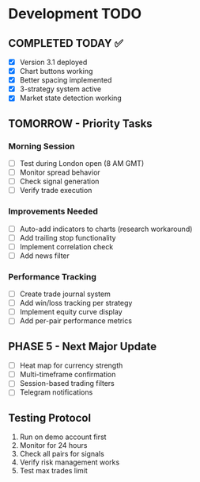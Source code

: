 ﻿# Development TODO

## COMPLETED TODAY ✅
- [x] Version 3.1 deployed
- [x] Chart buttons working
- [x] Better spacing implemented
- [x] 3-strategy system active
- [x] Market state detection working

## TOMORROW - Priority Tasks
### Morning Session
- [ ] Test during London open (8 AM GMT)
- [ ] Monitor spread behavior
- [ ] Check signal generation
- [ ] Verify trade execution

### Improvements Needed
- [ ] Auto-add indicators to charts (research workaround)
- [ ] Add trailing stop functionality
- [ ] Implement correlation check
- [ ] Add news filter

### Performance Tracking
- [ ] Create trade journal system
- [ ] Add win/loss tracking per strategy
- [ ] Implement equity curve display
- [ ] Add per-pair performance metrics

## PHASE 5 - Next Major Update
- [ ] Heat map for currency strength
- [ ] Multi-timeframe confirmation
- [ ] Session-based trading filters
- [ ] Telegram notifications

## Testing Protocol
1. Run on demo account first
2. Monitor for 24 hours
3. Check all pairs for signals
4. Verify risk management works
5. Test max trades limit
